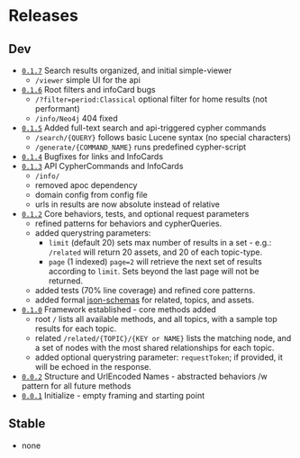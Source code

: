 # Releases

## Dev
* [`0.1.7`](bsuapi-0.1.7.jar) Search results organized, and initial simple-viewer
   * `/viewer` simple UI for the api 
* [`0.1.6`](bsuapi-0.1.6.jar) Root filters and infoCard bugs
   * `/?filter=period:Classical` optional filter for home results (not performant)
   * `/info/Neo4j` 404 fixed
* [`0.1.5`](bsuapi-0.1.5.jar) Added full-text search and api-triggered cypher commands
   * `/search/{QUERY}` follows basic Lucene syntax (no special characters)
   * `/generate/{COMMAND_NAME}` runs predefined cypher-script
* [`0.1.4`](bsuapi-0.1.4.jar) Bugfixes for links and InfoCards
* [`0.1.3`](bsuapi-0.1.3.jar) API CypherCommands and InfoCards
   * `/info/`
   * removed apoc dependency
   * domain config from config file
   * urls in results are now absolute instead of relative
* [`0.1.2`](bsuapi-0.1.2.jar) Core behaviors, tests, and optional request parameters
   * refined patterns for behaviors and cypherQueries.
   * added querystring parameters: 
        * `limit` (default 20) sets max number of results in a set - e.g.: `/related` will return 20 assets, and 20 of each topic-type.
        * `page` (1 indexed) `page=2` will retrieve the next set of results according to `limit`. Sets beyond the last page will not be returned.
   * added tests (70% line coverage) and refined core patterns.
   * added formal [json-schemas](http://json-schema.org/draft-07/schema#) for related, topics, and assets.
* [`0.1.0`](bsuapi-0.1.0.jar) Framework established - core methods added
   * root `/` lists all available methods, and all topics, with a sample top results for each topic.
   * related `/related/{TOPIC}/{KEY or NAME}` lists the matching node, and a set of nodes with the most shared relationships for each topic.
   * added optional querystring parameter: `requestToken`; if provided, it will be echoed in the response. 
* [`0.0.2`](bsuapi-0.0.2.jar) Structure and UrlEncoded Names - abstracted behaviors /w pattern for all future methods
* [`0.0.1`](bsuapi-0.0.1.jar) Initialize - empty framing and starting point

## Stable
* none
